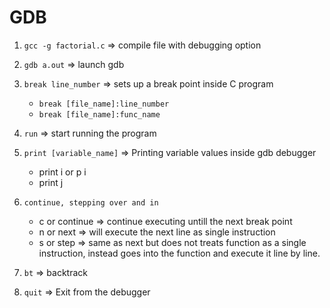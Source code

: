 # GDB

1. `gcc -g factorial.c` => compile file with debugging option

2. `gdb a.out` => launch gdb

3. `break line_number` => sets up a break point inside C program
    * `break [file_name]:line_number`
    * `break [file_name]:func_name`

4. `run` => start running the program

5. `print [variable_name]` => Printing variable values inside gdb debugger
    * print i or p i
    * print j

6. `continue, stepping over and in`
    * c or continue => continue executing untill the next break point
    * n or next => will execute the next line as single instruction
    * s or step => same as next but does not treats function as a single instruction, instead goes into the function and execute it line by line.

7. `bt` => backtrack

8. `quit` => Exit from the debugger




